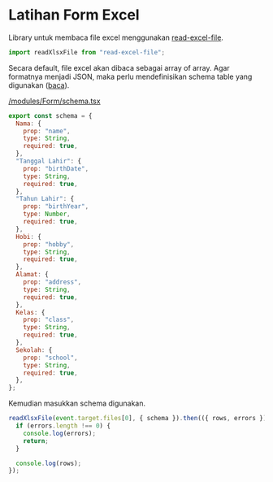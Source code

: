 # Latihan Form Excel

Library untuk membaca file excel menggunakan [read-excel-file](https://www.npmjs.com/package/read-excel-file).

```javascript
import readXlsxFile from "read-excel-file";
```

Secara default, file excel akan dibaca sebagai array of array. Agar formatnya menjadi JSON, maka perlu mendefinisikan schema table yang digunakan ([baca](https://gitlab.com/catamphetamine/read-excel-file#json)).

[/modules/Form/schema.tsx](/modules/Form/schema.tsx)

```javascript
export const schema = {
  Nama: {
    prop: "name",
    type: String,
    required: true,
  },
  "Tanggal Lahir": {
    prop: "birthDate",
    type: String,
    required: true,
  },
  "Tahun Lahir": {
    prop: "birthYear",
    type: Number,
    required: true,
  },
  Hobi: {
    prop: "hobby",
    type: String,
    required: true,
  },
  Alamat: {
    prop: "address",
    type: String,
    required: true,
  },
  Kelas: {
    prop: "class",
    type: String,
    required: true,
  },
  Sekolah: {
    prop: "school",
    type: String,
    required: true,
  },
};
```

Kemudian masukkan schema digunakan.

```javascript
readXlsxFile(event.target.files[0], { schema }).then(({ rows, errors }) => {
  if (errors.length !== 0) {
    console.log(errors);
    return;
  }

  console.log(rows);
});
```
